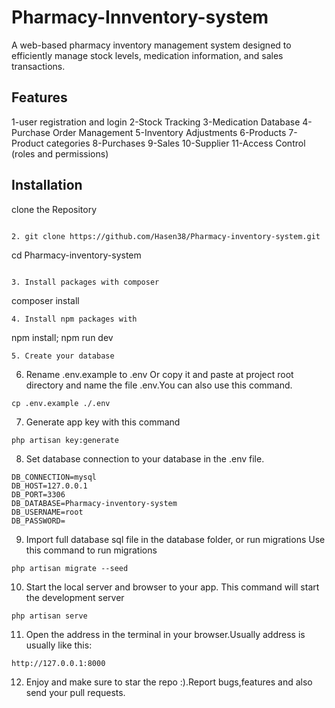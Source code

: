 # Pharmacy-Innventory-system 

A web-based pharmacy inventory management system designed to efficiently manage stock levels, medication information, and sales transactions.

## Features
1-user registration and login
2-Stock Tracking
3-Medication Database
4-Purchase Order Management
5-Inventory Adjustments
6-Products
7-Product categories
8-Purchases
9-Sales
10-Supplier
11-Access Control (roles and permissions)



## Installation <a name="installation"></a>

clone the Repository

```bash

2. git clone https://github.com/Hasen38/Pharmacy-inventory-system.git
```
cd Pharmacy-inventory-system

```

3. Install packages with composer
```
composer install

```
4. Install npm packages with

```
npm install; npm run dev

```
5. Create your database 
```
6. Rename .env.example to .env Or copy it and paste at project root directory and name the file .env.You can also use this command.

```
cp .env.example ./.env

```
7. Generate app key with this command
```
php artisan key:generate

```

8. Set database connection to your database in the .env file.

```
DB_CONNECTION=mysql
DB_HOST=127.0.0.1
DB_PORT=3306
DB_DATABASE=Pharmacy-inventory-system
DB_USERNAME=root
DB_PASSWORD=

```
9. Import full database sql file in the database folder, or run migrations
Use this command to run migrations

```
php artisan migrate --seed

```
10. Start the local server and browser to your app.
This command will start the development server
```
php artisan serve

```

11. Open the address in the terminal in your browser.Usually address is usually like this:
```
http://127.0.0.1:8000

```
12. Enjoy and make sure to star the repo :).Report bugs,features and also send your pull requests.








